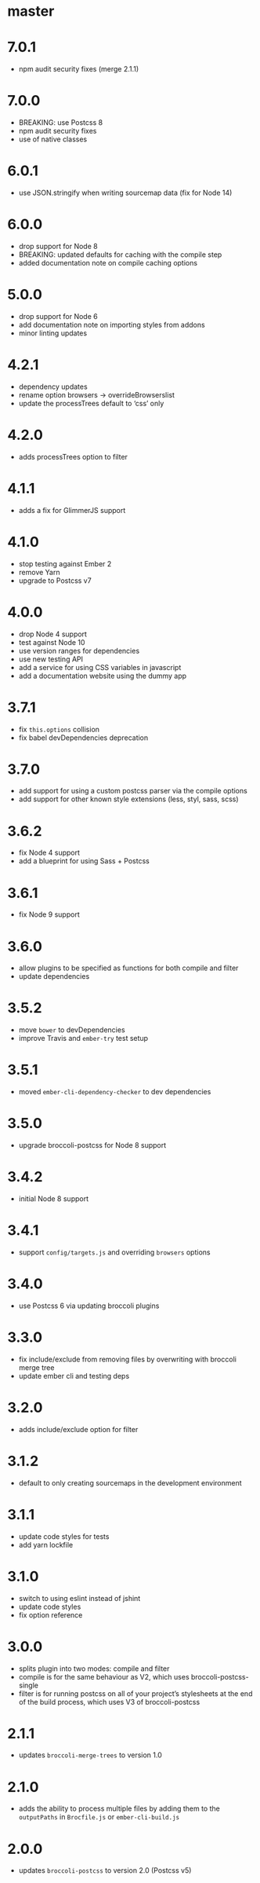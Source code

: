 # master

# 7.0.1

* npm audit security fixes (merge 2.1.1)

# 7.0.0

* BREAKING: use Postcss 8
* npm audit security fixes
* use of native classes

# 6.0.1

* use JSON.stringify when writing sourcemap data (fix for Node 14)

# 6.0.0

* drop support for Node 8
* BREAKING: updated defaults for caching with the compile step
* added documentation note on compile caching options

# 5.0.0

* drop support for Node 6
* add documentation note on importing styles from addons
* minor linting updates

# 4.2.1

* dependency updates
* rename option browsers -> overrideBrowserslist
* update the processTrees default to ‘css’ only

# 4.2.0

* adds processTrees option to filter

# 4.1.1

* adds a fix for GlimmerJS support

# 4.1.0

* stop testing against Ember 2
* remove Yarn
* upgrade to Postcss v7

# 4.0.0

* drop Node 4 support
* test against Node 10
* use version ranges for dependencies
* use new testing API
* add a service for using CSS variables in javascript
* add a documentation website using the dummy app

# 3.7.1

* fix `this.options` collision
* fix babel devDependencies deprecation

# 3.7.0

* add support for using a custom postcss parser via the compile options
* add support for other known style extensions (less, styl, sass, scss)

# 3.6.2

* fix Node 4 support
* add a blueprint for using Sass + Postcss

# 3.6.1

* fix Node 9 support

# 3.6.0

* allow plugins to be specified as functions for both compile and filter
* update dependencies

# 3.5.2

* move `bower` to devDependencies
* improve Travis and `ember-try` test setup

# 3.5.1

* moved `ember-cli-dependency-checker` to dev dependencies

# 3.5.0

* upgrade broccoli-postcss for Node 8 support

# 3.4.2

* initial Node 8 support

# 3.4.1

* support `config/targets.js` and overriding `browsers` options

# 3.4.0

* use Postcss 6 via updating broccoli plugins

# 3.3.0

* fix include/exclude from removing files by overwriting with broccoli merge tree
* update ember cli and testing deps

# 3.2.0

* adds include/exclude option for filter

# 3.1.2

* default to only creating sourcemaps in the development environment

# 3.1.1

* update code styles for tests
* add yarn lockfile

# 3.1.0

* switch to using eslint instead of jshint
* update code styles
* fix option reference

# 3.0.0

* splits plugin into two modes: compile and filter
* compile is for the same behaviour as V2, which uses broccoli-postcss-single
* filter is for running postcss on all of your project’s stylesheets at the end of the build process, which uses V3 of broccoli-postcss

# 2.1.1

* updates `broccoli-merge-trees` to version 1.0

# 2.1.0

* adds the ability to process multiple files by adding them to the `outputPaths` in `Brocfile.js` or `ember-cli-build.js`

# 2.0.0

* updates `broccoli-postcss` to version 2.0 (Postcss v5)

